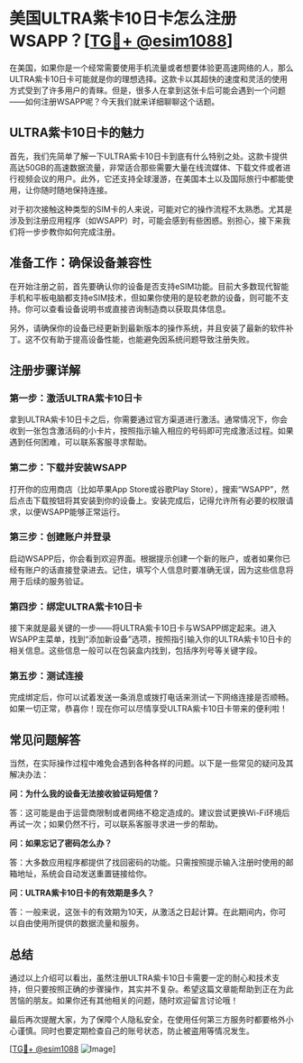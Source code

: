 # 美国ULTRA紫卡10日卡怎么注册WSAPP？[[TG💪+ @esim1088](https://t.me/s/esim1088)]

在美国，如果你是一个经常需要使用手机流量或者想要体验更高速网络的人，那么ULTRA紫卡10日卡可能就是你的理想选择。这款卡以其超快的速度和灵活的使用方式受到了许多用户的青睐。但是，很多人在拿到这张卡后可能会遇到一个问题——如何注册WSAPP呢？今天我们就来详细聊聊这个话题。

## ULTRA紫卡10日卡的魅力

首先，我们先简单了解一下ULTRA紫卡10日卡到底有什么特别之处。这款卡提供高达50GB的高速数据流量，非常适合那些需要大量在线流媒体、下载文件或者进行视频会议的用户。此外，它还支持全球漫游，在美国本土以及国际旅行中都能使用，让你随时随地保持连接。

对于初次接触这种类型的SIM卡的人来说，可能对它的操作流程不太熟悉。尤其是涉及到注册应用程序（如WSAPP）时，可能会感到有些困惑。别担心，接下来我们将一步步教你如何完成注册。

## 准备工作：确保设备兼容性

在开始注册之前，首先要确认你的设备是否支持eSIM功能。目前大多数现代智能手机和平板电脑都支持eSIM技术，但如果你使用的是较老款的设备，则可能不支持。你可以查看设备说明书或直接咨询制造商以获取具体信息。

另外，请确保你的设备已经更新到最新版本的操作系统，并且安装了最新的软件补丁。这不仅有助于提高设备性能，也能避免因系统问题导致注册失败。

## 注册步骤详解

### 第一步：激活ULTRA紫卡10日卡

拿到ULTRA紫卡10日卡之后，你需要通过官方渠道进行激活。通常情况下，你会收到一张包含激活码的小卡片，按照指示输入相应的号码即可完成激活过程。如果遇到任何困难，可以联系客服寻求帮助。

### 第二步：下载并安装WSAPP

打开你的应用商店（比如苹果App Store或谷歌Play Store），搜索“WSAPP”，然后点击下载按钮将其安装到你的设备上。安装完成后，记得允许所有必要的权限请求，以便WSAPP能够正常运行。

### 第三步：创建账户并登录

启动WSAPP后，你会看到欢迎界面。根据提示创建一个新的账户，或者如果你已经有账户的话直接登录进去。记住，填写个人信息时要准确无误，因为这些信息将用于后续的服务验证。

### 第四步：绑定ULTRA紫卡10日卡

接下来就是最关键的一步——将ULTRA紫卡10日卡与WSAPP绑定起来。进入WSAPP主菜单，找到“添加新设备”选项，按照指引输入你的ULTRA紫卡10日卡的相关信息。这些信息一般可以在包装盒内找到，包括序列号等关键字段。

### 第五步：测试连接

完成绑定后，你可以试着发送一条消息或拨打电话来测试一下网络连接是否顺畅。如果一切正常，恭喜你！现在你可以尽情享受ULTRA紫卡10日卡带来的便利啦！

## 常见问题解答

当然，在实际操作过程中难免会遇到各种各样的问题。以下是一些常见的疑问及其解决办法：

**问：为什么我的设备无法接收验证码短信？**

答：这可能是由于运营商限制或者网络不稳定造成的。建议尝试更换Wi-Fi环境后再试一次；如果仍然不行，可以联系客服寻求进一步的帮助。

**问：如果忘记了密码怎么办？**

答：大多数应用程序都提供了找回密码的功能。只需按照提示输入注册时使用的邮箱地址，系统会自动发送重置链接给你。

**问：ULTRA紫卡10日卡的有效期是多久？**

答：一般来说，这张卡的有效期为10天，从激活之日起计算。在此期间内，你可以自由使用所提供的数据流量和服务。

## 总结

通过以上介绍可以看出，虽然注册ULTRA紫卡10日卡需要一定的耐心和技术支持，但只要按照正确的步骤操作，其实并不复杂。希望这篇文章能帮助到正在为此苦恼的朋友。如果你还有其他相关的问题，随时欢迎留言讨论哦！

最后再次提醒大家，为了保障个人隐私安全，在使用任何第三方服务时都要格外小心谨慎。同时也要定期检查自己的账号状态，防止被盗用等情况发生。

[[TG💪+ @esim1088](https://t.me/s/esim1088) ![Image](https://i.postimg.cc/4NQfJmqS/Snipaste-2025-05-13-00-14-12.png)]